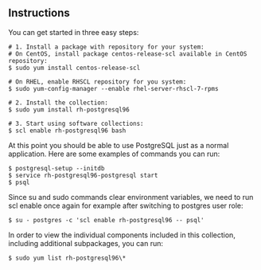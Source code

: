## Instructions

You can get started in three easy steps:

```
# 1. Install a package with repository for your system:
# On CentOS, install package centos-release-scl available in CentOS repository:
$ sudo yum install centos-release-scl

# On RHEL, enable RHSCL repository for you system:
$ sudo yum-config-manager --enable rhel-server-rhscl-7-rpms

# 2. Install the collection:
$ sudo yum install rh-postgresql96

# 3. Start using software collections:
$ scl enable rh-postgresql96 bash
```

At this point you should be able to use PostgreSQL just as a normal application. Here are some examples of commands you can run:

```
$ postgresql-setup --initdb
$ service rh-postgresql96-postgresql start
$ psql
```

Since su and sudo commands clear environment variables, we need to run scl enable once again for example after switching to postgres user role:

```
$ su - postgres -c 'scl enable rh-postgresql96 -- psql'
```

In order to view the individual components included in this collection, including additional subpackages, you can run:

```
$ sudo yum list rh-postgresql96\*
```